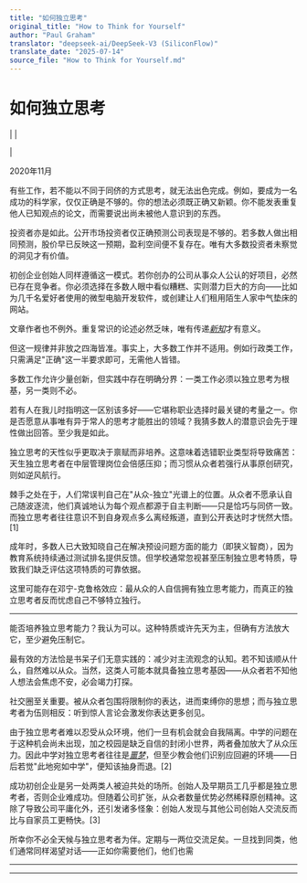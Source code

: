 ```yaml
---
title: "如何独立思考"
original_title: "How to Think for Yourself"
author: "Paul Graham"
translator: "deepseek-ai/DeepSeek-V3 (SiliconFlow)"
translate_date: "2025-07-14"
source_file: "How to Think for Yourself.md"
---
```


# 如何独立思考

| | [](index.html)  

|  

2020年11月  

有些工作，若不能以不同于同侪的方式思考，就无法出色完成。例如，要成为一名成功的科学家，仅仅正确是不够的。你的想法必须既正确又新颖。你不能发表重复他人已知观点的论文，而需要说出尚未被他人意识到的东西。  

投资者亦是如此。公开市场投资者仅正确预测公司表现是不够的。若多数人做出相同预测，股价早已反映这一预期，盈利空间便不复存在。唯有大多数投资者未察觉的洞见才有价值。  

初创企业创始人同样遵循这一模式。若你创办的公司从事众人公认的好项目，必然已存在竞争者。你必须选择在多数人眼中看似糟糕、实则潜力巨大的方向——比如为几千名爱好者使用的微型电脑开发软件，或创建让人们租用陌生人家中气垫床的网站。  

文章作者也不例外。重复常识的论述必然乏味，唯有传递[_新知_](useful.html)才有意义。  

但这一规律并非放之四海皆准。事实上，大多数工作并不适用。例如行政类工作，只需满足"正确"这一半要求即可，无需他人皆错。  

多数工作允许少量创新，但实践中存在明确分界：一类工作必须以独立思考为根基，另一类则不必。  

若有人在我儿时指明这一区别该多好——它堪称职业选择时最关键的考量之一。你是否愿意从事唯有异于常人的思考才能胜出的领域？我猜多数人的潜意识会先于理性做出回答。至少我是如此。  

独立思考的天性似乎更取决于禀赋而非培养。这意味着选错职业类型将导致痛苦：天生独立思考者在中层管理岗位会倍感压抑；而习惯从众者若强行从事原创研究，则如逆风航行。  

棘手之处在于，人们常误判自己在"从众-独立"光谱上的位置。从众者不愿承认自己随波逐流，他们真诚地认为每个观点都源于自主判断——只是恰巧与同侪一致。而独立思考者往往意识不到自身观点多么离经叛道，直到公开表达时才恍然大悟。[1]  

成年时，多数人已大致知晓自己在解决预设问题方面的能力（即狭义智商），因为教育系统持续通过测试排名提供反馈。但学校通常忽视甚至压制独立思考特质，导致我们缺乏评估这项特质的可靠依据。  

这里可能存在邓宁-克鲁格效应：最从众的人自信拥有独立思考能力，而真正的独立思考者反而忧虑自己不够特立独行。  

___________  

能否培养独立思考能力？我认为可以。这种特质或许先天为主，但确有方法放大它，至少避免压制它。  

最有效的方法恰是书呆子们无意实践的：减少对主流观念的认知。若不知该顺从什么，自然难以从众。当然，这类人可能本就具备独立思考基因——从众者若不知他人想法会焦虑不安，必会竭力打探。  

社交圈至关重要。被从众者包围将限制你的表达，进而束缚你的思想；而与独立思考者为伍则相反：听到惊人言论会激发你表达更多创见。  

由于独立思考者难以忍受从众环境，他们一旦有机会就会自我隔离。中学的问题在于这种机会尚未出现，加之校园是缺乏自信的封闭小世界，两者叠加放大了从众压力。因此中学对独立思考者往往是[_噩梦_](nerds.html)，但至少教会他们识别应回避的环境——日后若觉"此地宛如中学"，便知该抽身而退。[2]  

成功初创企业是另一处两类人被迫共处的场所。创始人及早期员工几乎都是独立思考者，否则企业难成功。但随着公司扩张，从众者数量优势必然稀释原创精神。这除了导致公司平庸化外，还引发诸多怪象：创始人发现与其他公司创始人交流反而比与自家员工更畅快。[3]  

所幸你不必全天候与独立思考者为伴。定期与一两位交流足矣。一旦找到同类，他们通常同样渴望对话——正如你需要他们，他们也需

***  
  
---